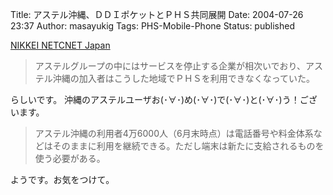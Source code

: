 Title: アステル沖縄、ＤＤＩポケットとＰＨＳ共同展開
Date: 2004-07-26 23:37
Author: masayukig
Tags: PHS-Mobile-Phone
Status: published

[NIKKEI
NET](http://www.nikkei.co.jp/news/sangyo/20040726AT1D2602Y26072004.html)[CNET
Japan](http://japan.cnet.com/news/com/story/0,2000047668,20070039,00.htm)

> アステルグループの中にはサービスを停止する企業が相次いでおり、アステル沖縄の加入者はこうした地域でＰＨＳを利用できなくなっていた。

らしいです。
沖縄のアステルユーザお(･∀･)め(･∀･)で(･∀･)と(･∀･)う！ございます。
　

> アステル沖縄の利用者4万6000人（6月末時点）は電話番号や料金体系などはそのままに利用を継続できる。ただし端末は新たに支給されるものを使う必要がある。

ようです。お気をつけて。
